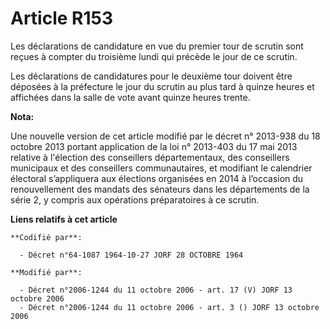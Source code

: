 # Article R153

Les déclarations de candidature en vue du premier tour de scrutin sont reçues à compter du troisième lundi qui précède le
jour de ce scrutin.

Les déclarations de candidatures pour le deuxième tour doivent être déposées à la préfecture le jour du scrutin au plus tard
à quinze heures et affichées dans la salle de vote avant quinze heures trente.

**Nota:**

Une nouvelle version de cet article modifié par le décret n° 2013-938 du 18 octobre 2013 portant application de la loi n°
2013-403 du 17 mai 2013 relative à l'élection des conseillers départementaux, des conseillers municipaux et des conseillers
communautaires, et modifiant le calendrier électoral s’appliquera aux élections organisées en 2014 à l’occasion du
renouvellement des mandats des sénateurs dans les départements de la série 2, y compris aux opérations préparatoires à ce
scrutin.

**Liens relatifs à cet article**

	**Codifié par**:

	  - Décret n°64-1087 1964-10-27 JORF 28 OCTOBRE 1964

	**Modifié par**:

	  - Décret n°2006-1244 du 11 octobre 2006 - art. 17 (V) JORF 13 octobre 2006
	  - Décret n°2006-1244 du 11 octobre 2006 - art. 3 () JORF 13 octobre 2006
